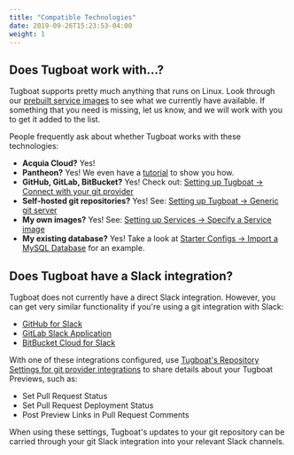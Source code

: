 ```yaml
---
title: "Compatible Technologies"
date: 2019-09-26T15:23:53-04:00
weight: 1
---
```


## Does Tugboat work with...?

Tugboat supports pretty much anything that runs on Linux. Look through our
[prebuilt service images](/reference/tugboat-images/) to see what we currently
have available. If something that you need is missing, let us know, and we will
work with you to get it added to the list.

People frequently ask about whether Tugboat works with these technologies:

- **Acquia Cloud?** Yes!
- **Pantheon?** Yes! We even have a
  [tutorial](/starter-configs/tutorials/pantheon/) to show you how.
- **GitHub, GitLab, BitBucket?** Yes! Check out:
  [Setting up Tugboat -> Connect with your git provider](/setting-up-tugboat/connect-with-your-provider/)
- **Self-hosted git repositories?** Yes! See:
  [Setting up Tugboat -> Generic git server](/setting-up-tugboat/connect-with-your-provider/#generic-git-server)
- **My own images?** Yes! See:
  [Setting up Services -> Specify a Service image](/setting-up-services/how-to-set-up-services/specify-a-service-image/)
- **My existing database?** Yes! Take a look at
  [Starter Configs -> Import a MySQL Database](/starter-configs/code-snippets/import-mysql-database/)
  for an example.

## Does Tugboat have a Slack integration?

Tugboat does not currently have a direct Slack integration. However, you can get
very similar functionality if you're using a git integration with Slack:

- [GitHub for Slack](https://github.com/integrations/slack)
- [GitLab Slack Application](https://docs.gitlab.com/ee/user/project/integrations/gitlab_slack_application.html)
- [BitBucket Cloud for Slack](https://confluence.atlassian.com/bitbucket/bitbucket-cloud-for-slack-945096776.html)

With one of these integrations configured, use
[Tugboat's Repository Settings for git provider integrations](/setting-up-tugboat/select-repo-settings/#modify-settings-for-your-github-gitlab-or-bitbucket-integration)
to share details about your Tugboat Previews, such as:

- Set Pull Request Status
- Set Pull Request Deployment Status
- Post Preview Links in Pull Request Comments

When using these settings, Tugboat's updates to your git repository can be
carried through your git Slack integration into your relevant Slack channels.
